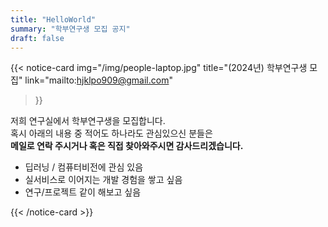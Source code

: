 ```yaml
---
title: "HelloWorld"
summary: "학부연구생 모집 공지"
draft: false
---
```


{{< notice-card
    img="/img/people-laptop.jpg"
    title="(2024년) 학부연구생 모집"
    link="mailto:hjklpo909@gmail.com"
>}}

저희 연구실에서 학부연구생을 모집합니다.  
혹시 아래의 내용 중 적어도 하나라도 관심있으신 분들은  
**메일로 연락 주시거나 혹은 직접 찾아와주시면 감사드리겠습니다.**

- 딥러닝 / 컴퓨터비전에 관심 있음  
- 실서비스로 이어지는 개발 경험을 쌓고 싶음  
- 연구/프로젝트 같이 해보고 싶음  

{{< /notice-card >}}